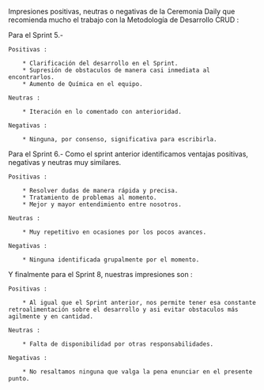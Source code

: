 Impresiones positivas, neutras o negativas de la Ceremonia Daily que recomienda mucho el trabajo con la Metodología de Desarrollo CRUD : 

Para el Sprint 5.-

	Positivas : 

		* Clarificación del desarrollo en el Sprint.
		* Supresión de obstaculos de manera casi inmediata al encontrarlos.
		* Aumento de Química en el equipo.

	Neutras :

		* Iteración en lo comentado con anterioridad.

	Negativas :

		* Ninguna, por consenso, significativa para escribirla.
	

Para el Sprint 6.- Como el sprint anterior identificamos ventajas positivas, negativas y neutras muy similares.

	Positivas : 

		* Resolver dudas de manera rápida y precisa.
		* Tratamiento de problemas al momento.
		* Mejor y mayor entendimiento entre nosotros.

	Neutras :

		* Muy repetitivo en ocasiones por los pocos avances.

	Negativas :

		* Ninguna identificada grupalmente por el momento.

Y finalmente para el Sprint 8, nuestras impresiones son :

	Positivas : 

		* Al igual que el Sprint anterior, nos permite tener esa constante retroalimentación sobre el desarrollo y asi evitar obstaculos más agilmente y en cantidad.

	Neutras : 

		* Falta de disponibilidad por otras responsabilidades.

	Negativas :

		* No resaltamos ninguna que valga la pena enunciar en el presente punto.
